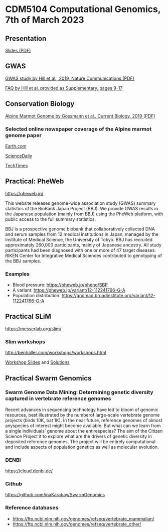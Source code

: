 # CDM5104 Computational Genomics, 7th of March 2023

## Presentation

[Slides (PDF)](PDFs/talk.pdf)

## GWAS

[GWAS study by Hill et al., 2019, Nature Communications (PDF)](PDFs/GWAS_Income_2019_NatComm.pdf)

[FAQ by Hill et al. provided as Supplementary, pages 9-17](https://static-content.springer.com/esm/art%3A10.1038%2Fs41467-019-13585-5/MediaObjects/41467_2019_13585_MOESM2_ESM.pdf)

## Conservation Biology

[Alpine Marmot Genome by Gossmann et al., Current Biology, 2019 (PDF)](PDFs/Alpine_Marmot_Genome_2019_Current_Biology.pdf)

### Selected online newspaper coverage of the Alpine marmot genome paper

[Earth.com](https://www.earth.com/news/climate-change-low-genetic-diversity/)

[ScienceDaily](https://www.sciencedaily.com/releases/2019/05/190524102757.htm)

[TechTimes](https://www.techtimes.com/articles/243749/20190527/alpine-marmot-lost-its-genetic-diversity-due-to-climate-change.htm)

## Practical: PheWeb

https://pheweb.jp/

This website releases genome-wide association study (GWAS) summary statistics of the BioBank Japan Project (BBJ). We provide GWAS results in the Japanese population (mainly from BBJ) using the PheWeb platform, with public access to the full summary statistics.

BBJ is a prospective genome biobank that collaboratively collected DNA and serum samples from 12 medical institutions in Japan, managed by the Institute of Medical Science, the University of Tokyo. BBJ has recruited approximately 260,000 participants, mainly of Japanese ancestry. All study participants had been diagnosed with one or more of 47 target diseases. RIKEN Center for Integrative Medical Sciences contributed to genotyping of the BBJ samples.


### Examples

- Blood pressure: https://pheweb.jp/pheno/SBP
- A variant: https://pheweb.jp/variant/12-112241766-G-A
- Population distribution: https://gnomad.broadinstitute.org/variant/12-112241766-G-A

## Practical SLiM

https://messerlab.org/slim/

### Slim workshops

http://benhaller.com/workshops/workshops.html

[Workshop Slides](http://benhaller.com/workshops/SLiM_Workshop_Online.zip) and [Solutions](http://benhaller.com/workshops/SLiM_Workshop_SOLUTIONS.zip)


## Practical Swarm Genomics 

### Swarm Genome Data Mining: Determining genetic diversity captured in vertebrate reference genomes

Recent advances in sequencing technology have led to bloom of genomic resources, best illustrated by the numberof large-scale vertebrate genome projects (birds 10K, bat 1K). In the near future, reference genomes of almost anyspecies of interest might become available. But what can we learn from a single individuals’ genome about the entirespecies? The aim of the Citizen Science Project it to explore what are the drivers of genetic diversity in deposited reference genomes. The project will be entirely computational and include aspects of population genetics as well as molecular evolution.


### DENBI

https://cloud.denbi.de/

### Github

https://github.com/inaKarabay/SwarmGenomics

### Reference databases

- https://ftp.ncbi.nlm.nih.gov/genomes/refseq/vertebrate_mammalian/
- https://ftp.ncbi.nlm.nih.gov/genomes/refseq/vertebrate_other/



